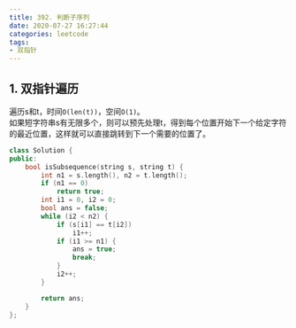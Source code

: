 ```yaml
---
title: 392. 判断子序列
date: 2020-07-27 16:27:44
categories: leetcode
tags: 
- 双指针
---
```

## 1. 双指针遍历
遍历s和t，时间`O(len(t))`，空间`O(1)`。  
如果短字符串s有无限多个，则可以预先处理t，得到每个位置开始下一个给定字符的最近位置，这样就可以直接跳转到下一个需要的位置了。  
```cpp
class Solution {
public:
    bool isSubsequence(string s, string t) {
        int n1 = s.length(), n2 = t.length();
        if (n1 == 0)
            return true;
        int i1 = 0, i2 = 0;
        bool ans = false;
        while (i2 < n2) {
            if (s[i1] == t[i2])
                i1++;
            if (i1 >= n1) {
                ans = true;
                break;
            }
            i2++;
        }

        return ans;
    }
};
```
